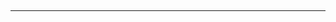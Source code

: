 <h2> <a href="https://www.figma.com/file/91uXdtKDxgKoxnAWOvWJNT/music?type=design&node-id=0%3A1&mode=design&t=bf015kSLBJWsOspH-1%22%3EMusic(https://www.figma.com/file/9bU3NvicudlH7jNyBdBMgZ/Untitled?type=design&node-id=1-5&mode=design&t=w9rrJFMeiNt6ZqUP-0) - Desktop/Mobile</a></h2>  <center> <img src="https://github.com/Felipenascimento2001/FigmaProjetos" alt="Imagem 1" width="900"> </center>  <hr>
